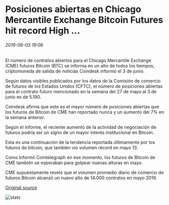 # Posiciones abiertas en Chicago Mercantile Exchange Bitcoin Futures hit record High ...

###### 2019-06-03 19:06

El número de contratos abiertos para el Chicago Mercantile Exchange (CME) futuros Bitcoin (BTC) se informa en un alto de todos los tiempos, criptomoneda de salida de noticias Coindesk informó el 3 de junio.

Según datos visibles publicados por los datos de la Comisión de comercio de futuros de los Estados Unidos (CFTC), el número de posiciones abiertas para el contrato futuro mencionado en la semana del 27 de mayo al 3 de junio es de 5.190.

Coindesk afirma que este es el mayor número de posiciones abiertas que los futuros de Bitcoin de CME han reportado nunca y un aumento del 7% en la semana anterior.

Según el informe, el reciente aumento de la actividad de negociación de futuros podría ser un signo de un mayor interés institucional en Bitcoin.

Esta es una continuación de la tendencia reportada últimamente por los futuros de bitcoin, que también vio volumen récord en mayo 13.

Como informó Cointelegraph en ese momento, los futuros de Bitcoin de CME también se esperaban para golpear nuevas alturas en mayo.

CME supuestamente reveló que el volumen promedio diario de comercio de futuros Bitcoin alcanzó un nuevo alto de 14.000 contratos en mayo 2019.

[Original source](https://cointelegraph.com/news/open-positions-on-chicago-mercantile-exchange-bitcoin-futures-hit-record-high)

![stats](https://c.statcounter.com/11760860/0/a89fa40b/1/ "stats")